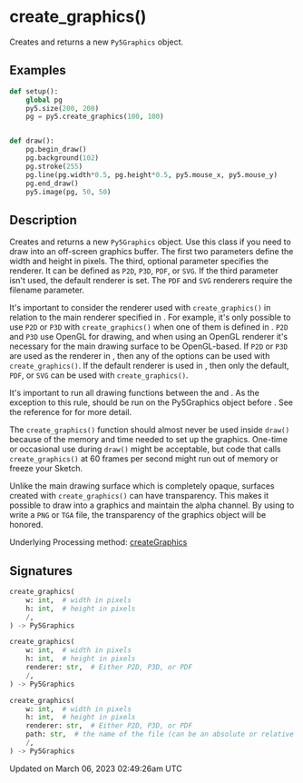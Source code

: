 # create_graphics()

Creates and returns a new `Py5Graphics` object.

## Examples

<div class="example-table">

<div class="example-row"><div class="example-cell-image">

</div><div class="example-cell-code">

```python
def setup():
    global pg
    py5.size(200, 200)
    pg = py5.create_graphics(100, 100)


def draw():
    pg.begin_draw()
    pg.background(102)
    pg.stroke(255)
    pg.line(pg.width*0.5, pg.height*0.5, py5.mouse_x, py5.mouse_y)
    pg.end_draw()
    py5.image(pg, 50, 50)
```

</div></div>

</div>

## Description

Creates and returns a new `Py5Graphics` object. Use this class if you need to draw into an off-screen graphics buffer. The first two parameters define the width and height in pixels. The third, optional parameter specifies the renderer. It can be defined as `P2D`, `P3D`, `PDF`, or `SVG`. If the third parameter isn't used, the default renderer is set. The `PDF` and `SVG` renderers require the filename parameter.

It's important to consider the renderer used with `create_graphics()` in relation to the main renderer specified in [](sketch_size). For example, it's only possible to use `P2D` or `P3D` with `create_graphics()` when one of them is defined in [](sketch_size). `P2D` and `P3D` use OpenGL for drawing, and when using an OpenGL renderer it's necessary for the main drawing surface to be OpenGL-based. If `P2D` or `P3D` are used as the renderer in [](sketch_size), then any of the options can be used with `create_graphics()`. If the default renderer is used in [](sketch_size), then only the default, `PDF`, or `SVG` can be used with `create_graphics()`.

It's important to run all drawing functions between the [](py5graphics_begin_draw) and [](py5graphics_end_draw). As the exception to this rule, [](sketch_smooth) should be run on the Py5Graphics object before [](py5graphics_begin_draw). See the reference for [](sketch_smooth) for more detail. 

The `create_graphics()` function should almost never be used inside `draw()` because of the memory and time needed to set up the graphics. One-time or occasional use during `draw()` might be acceptable, but code that calls `create_graphics()` at 60 frames per second might run out of memory or freeze your Sketch.

Unlike the main drawing surface which is completely opaque, surfaces created with `create_graphics()` can have transparency. This makes it possible to draw into a graphics and maintain the alpha channel. By using [](sketch_save) to write a `PNG` or `TGA` file, the transparency of the graphics object will be honored.

Underlying Processing method: [createGraphics](https://processing.org/reference/createGraphics_.html)

## Signatures

```python
create_graphics(
    w: int,  # width in pixels
    h: int,  # height in pixels
    /,
) -> Py5Graphics

create_graphics(
    w: int,  # width in pixels
    h: int,  # height in pixels
    renderer: str,  # Either P2D, P3D, or PDF
    /,
) -> Py5Graphics

create_graphics(
    w: int,  # width in pixels
    h: int,  # height in pixels
    renderer: str,  # Either P2D, P3D, or PDF
    path: str,  # the name of the file (can be an absolute or relative path)
    /,
) -> Py5Graphics
```

Updated on March 06, 2023 02:49:26am UTC
